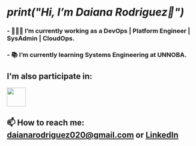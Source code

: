 # *print("Hi, I’m Daiana Rodriguez👋")*
### - 👩🏻‍💻 I’m currently working as a DevOps | Platform Engineer | SysAdmin | CloudOps.
### - 📚 I’m currently learning Systems Engineering at UNNOBA.

## I'm also participate in:

[<img width="50" rel="Scrollarmy" src="https://avatars.githubusercontent.com/u/99842406?s=200&v=4">](https://github.com/scrollarmy)

## 📫 How to reach me: daianarodriguez020@gmail.com or [LinkedIn](https://www.linkedin.com/in/daiana-rodriguez-291a98196/)

<!---
daianarodrig20/daianarodrig20 is a ✨ special ✨ repository because its `README.md` (this file) appears on your GitHub profile.
You can click the Preview link to take a look at your changes.
--->

